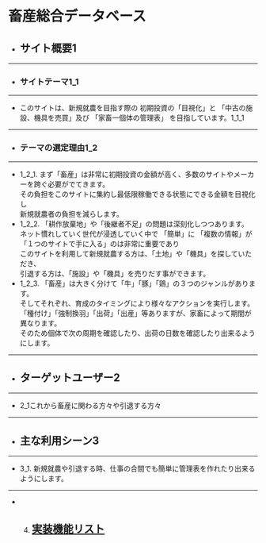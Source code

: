 # 畜産総合データベース  

- ## サイト概要1  
***
- ### サイトテーマ1_1  
***  
- このサイトは、新規就農を目指す際の  初期投資の「目視化」と  「中古の施設、機具を売買」及び  「家畜一個体の管理表」
を目指しています。1_1_1  
***  
- ### テーマの選定理由1_2  
***  
- 1_2_1. まず「畜産」は非常に初期投資の金額が高く、多数のサイトやメーカーを跨ぐ必要がでてきます。  
その負担をこのサイトに集約し最低限稼働できる状態にできる金額を目視化し  
新規就農者の負担を減らします。  
- 1_2_2. 「耕作放棄地」や「後継者不足」の問題は深刻化しつつあります。  
ネット慣れしていく世代が浸透していく中で  「簡単」に  「複数の情報」が  「１つのサイトで手に入る」のは非常に重要であり  
このサイトを利用して新規就農する方は、「土地」や「機具」を探していただき、  
引退する方は、「施設」や「機具」を売りだす事ができます。  
- 1_2_3. 「畜産」は大きく分けて「牛」「豚」「鶏」の３つのジャンルがあります。  
そしてそれぞれ、育成のタイミングにより様々なアクションを実行します。  
「種付け」「強制換羽」「出荷」「出産」等ありますが、家畜によって期間が異なります。  
そのため個体で次の周期を確認したり、出荷の日数を確認したり出来るようにします。  
***  
- ## ターゲットユーザー2  
***  
- 2_1これから畜産に関わる方々や引退する方々
***  
- ## 主な利用シーン3  
***
- 3_1. 新規就農や引退する時、仕事の合間でも簡単に管理表を作れたり出来るようにします。
***

- 4. ## [実装機能リスト](https://docs.google.com/spreadsheets/d/1DBKqry7cWvMAbALJFkkSlDiDaOCQH8aMoqPHrRGXcqg/edit#gid=1091086188)  

